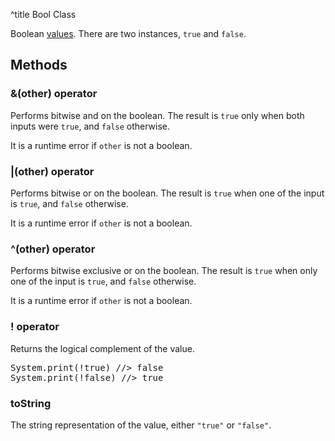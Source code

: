 ^title Bool Class

Boolean [values][]. There are two instances, `true` and `false`.

[values]: ../../values.html

## Methods

### **&**(other) operator

Performs bitwise and on the boolean. The result is `true` only when both inputs
were `true`, and `false` otherwise.

It is a runtime error if `other` is not a boolean.

### **|**(other) operator

Performs bitwise or on the boolean. The result is `true` when one of the input
is `true`, and `false` otherwise.

It is a runtime error if `other` is not a boolean.

### **^**(other) operator

Performs bitwise exclusive or on the boolean. The result is `true` when only
one of the input is `true`, and `false` otherwise.

It is a runtime error if `other` is not a boolean.

### **!** operator

Returns the logical complement of the value.

<pre class="snippet">
System.print(!true) //> false
System.print(!false) //> true
</pre>

### toString

The string representation of the value, either `"true"` or `"false"`.
